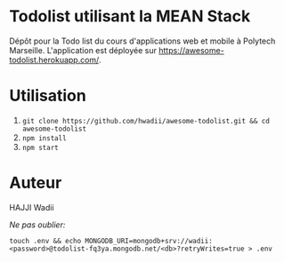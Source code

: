 # Todolist utilisant la MEAN Stack
Dépôt pour la Todo list du cours d'applications web et mobile à Polytech Marseille. L'application est déployée sur https://awesome-todolist.herokuapp.com/.

# Utilisation
1. `git clone https://github.com/hwadii/awesome-todolist.git && cd awesome-todolist`
2. `npm install`
3. `npm start`

# Auteur
HAJJI Wadii

_Ne pas oublier:_

```touch .env && echo MONGODB_URI=mongodb+srv://wadii:<password>@todolist-fq3ya.mongodb.net/<db>?retryWrites=true > .env```
